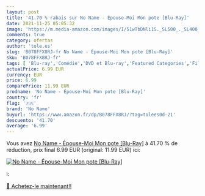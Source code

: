 ```yaml
---
layout: post
title: '41.70 % rabais sur No Name - Épouse-Moi Mon pote [Blu-Ray]'
date: 2021-11-25 05:05:32
image: 'https://m.media-amazon.com/images/I/51wTbDNli1S._SL500_._SL400_.jpg'
comments: true
category: ofertas
author: 'tole.es'
slug: 'B078FFX8RJ-fr No Name - Épouse-Moi Mon pote [Blu-Ray]'
sku: 'B078FFX8RJ-fr'
tags: [ 'Blu-ray','Comédie','DVD et Blu-ray','Featured Categories','Films','no name', ]
actualPrice: 6.99 EUR
currency: EUR
price: 6.99
comparePrice: 11.99 EUR
prodname: 'No Name - Épouse-Moi Mon pote [Blu-Ray]'
country: 'fr'
flag: '🇫🇷'
brand: 'No Name'
buyurl: 'https://www.amazon.fr/dp/B078FFX8RJ/?tag=tolees0d-21'
descuento: '41.70'
average: '6.99'
---
```


Vous avez [No Name - Épouse-Moi Mon pote [Blu-Ray]](https://www.amazon.fr/dp/B078FFX8RJ/?tag=tolees0d-21)  à  41.70 % de réduction, prix final  6.99 EUR (original: 11.99 EUR) ici:

[![No Name - Épouse-Moi Mon pote [Blu-Ray]](https://m.media-amazon.com/images/I/51wTbDNli1S._SL500_._SL400_.jpg)](https://www.amazon.fr/dp/B078FFX8RJ/?tag=tolees0d-21)

ℹ️:


[🛒 Achetez-le maintenant!!](https://www.amazon.fr/dp/B078FFX8RJ/?tag=tolees0d-21)
